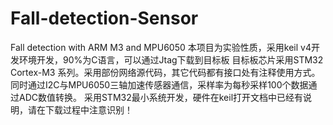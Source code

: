 # Fall-detection-Sensor
Fall detection with ARM M3 and MPU6050
本项目为实验性质，采用keil v4开发环境开发，90%为C语言，可以通过Jtag下载到目标板
目标板芯片采用STM32 Cortex-M3 系列。采用部份网络源代码，其它代码都有接口处有注释使用方式。
同时通过I2C与MPU6050三轴加速传感器通信，采样率为每秒采样100个数据通过ADC数值转换。
采用STM32最小系统开发，硬件在keil打开文档中已经有说明，请在下载过程中注意识别！
